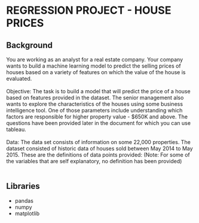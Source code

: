 # REGRESSION PROJECT - HOUSE PRICES

## Background
You are working as an analyst for a real estate company. Your company wants to build a machine learning model to predict the selling prices of houses based on a variety of features on which the value of the house is evaluated. <br>
<br>
Objective: The task is to build a model that will predict the price of a house based on features provided in the dataset. The senior management also wants to explore the characteristics of the houses using some business intelligence tool. One of those parameters include understanding which factors are responsible for higher property value - $650K and above. The questions have been provided later in the document for which you can use tableau.<br>
<br>
Data: The data set consists of information on some 22,000 properties. The dataset consisted of historic data of houses sold between May 2014 to May 2015. These are the definitions of data points provided: (Note: For some of the variables that are self explanatory, no definition has been provided)<br>
<br>





## Libraries
- pandas
- numpy
- matplotlib
